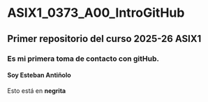 # ASIX1_0373_A00_IntroGitHub
## Primer repositorio del curso 2025-26 ASIX1
### Es mi primera toma de contacto con gitHub.
#### Soy Esteban Antiñolo
Esto está en __negrita__